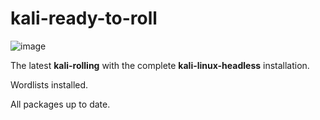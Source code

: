# kali-ready-to-roll

![image](https://user-images.githubusercontent.com/32350627/230521070-b60b8c2d-bff2-49ae-83a8-c17343c75155.png)

The latest **kali-rolling** with the complete **kali-linux-headless** installation.

Wordlists installed.

All packages up to date.
